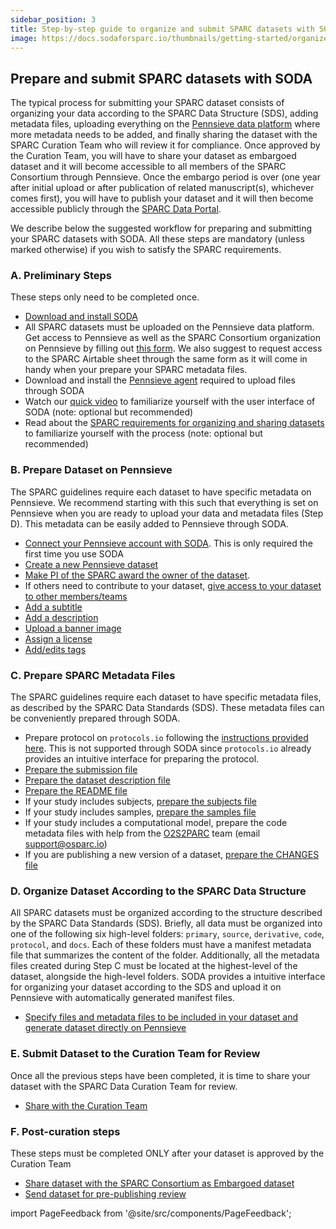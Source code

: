 ```yaml
---
sidebar_position: 3
title: Step-by-step guide to organize and submit SPARC datasets with SODA for SPARC
image: https://docs.sodaforsparc.io/thumbnails/getting-started/organize-and-submit-a-new-sparc-dataset-with-soda.png
---
```


## Prepare and submit SPARC datasets with SODA

The typical process for submitting your SPARC dataset consists of organizing your data according to the SPARC Data Structure (SDS), adding metadata files, uploading everything on the [Pennsieve data platform](https://app.pennsieve.io/) where more metadata needs to be added, and finally sharing the dataset with the SPARC Curation Team who will review it for compliance. Once approved by the Curation Team, you will have to share your dataset as embargoed dataset and it will become accessible to all members of the SPARC Consortium through Pennsieve. Once the embargo period is over (one year after initial upload or after publication of related manuscript(s), whichever comes first), you will have to publish your dataset and it will then become accessible publicly through the [SPARC Data Portal](https://sparc.science/).

We describe below the suggested workflow for preparing and submitting your SPARC datasets with SODA. All these steps are mandatory (unless marked otherwise) if you wish to satisfy the SPARC requirements.

### A. Preliminary Steps

These steps only need to be completed once.

- <a href="../getting-started/download-soda" target="\_blank"> Download and install SODA </a>
- All SPARC datasets must be uploaded on the Pennsieve data platform. Get access to Pennsieve as well as the SPARC Consortium organization on Pennsieve by filling out [this form](https://www.wrike.com/frontend/requestforms/index.html?token=eyJhY2NvdW50SWQiOjMyMDM1ODgsInRhc2tGb3JtSWQiOjUwMzQzN30JNDgwNTg4NjU3MjA3Nwk0MTg5ZTY0ODEyZGYxNTU1ZDJkYmU5MzIxNWZiNTQyZWUwZTMzY2U4NDQ5ODI0ZWI0YzZiMWZhNjVhYzgyOTRm). We also suggest to request access to the SPARC Airtable sheet through the same form as it will come in handy when your prepare your SPARC metadata files.
- Download and install the [Pennsieve agent](https://docs.pennsieve.io/docs/the-pennsieve-agent) required to upload files through SODA
- Watch our [quick video](../getting-started/user-interface) to familiarize yourself with the user interface of SODA (note: optional but recommended)
- Read about the [SPARC requirements for organizing and sharing datasets](https://sparc.science/help/7k8nEPuw3FjOq2HuS8OVsd) to familiarize yourself with the process (note: optional but recommended)

### B. Prepare Dataset on Pennsieve

The SPARC guidelines require each dataset to have specific metadata on Pennsieve. We recommend starting with this such that everything is set on Pennsieve when you are ready to upload your data and metadata files (Step D). This metadata can be easily added to Pennsieve through SODA.

- [Connect your Pennsieve account with SODA](../manage-dataset/connect-your-pennsieve-account-with-soda). This is only required the first time you use SODA
- [Create a new Pennsieve dataset](../manage-dataset/create-a-new-dataset)
- [Make PI of the SPARC award the owner of the dataset](../manage-dataset/make-pi-owner-of-dataset).
- If others need to contribute to your dataset, [give access to your dataset to other members/teams](../manage-dataset/add-edit-permissions)
- [Add a subtitle](../manage-dataset/add-edit-subtitle)
- [Add a description](../manage-dataset/add-edit-description)
- [Upload a banner image](../manage-dataset/upload-a-banner-image)
- [Assign a license](../manage-dataset/assign-a-license)
- [Add/edits tags](../manage-dataset/add-edit-tags)

### C. Prepare SPARC Metadata Files

The SPARC guidelines require each dataset to have specific metadata files, as described by the SPARC Data Standards (SDS). These metadata files can be conveniently prepared through SODA.

- Prepare protocol on `protocols.io` following the [instructions provided here](https://docs.sparc.science/docs/protocols). This is not supported through SODA since `protocols.io` already provides an intuitive interface for preparing the protocol.
- [Prepare the submission file](../prepare-metadata/create-submission)
- [Prepare the dataset description file](../prepare-metadata/create-dataset-description)
- [Prepare the README file](../prepare-metadata/create-readme)
- If your study includes subjects, [prepare the subjects file](../prepare-metadata/create-subjects)
- If your study includes samples, [prepare the samples file](../prepare-metadata/create-samples)
- If your study includes a computational model, prepare the code metadata files with help from the [O2S2PARC](https://osparc.io/) team (email support@osparc.io)
- If you are publishing a new version of a dataset, [prepare the CHANGES file](../prepare-metadata/create-changes-txt)

### D. Organize Dataset According to the SPARC Data Structure

All SPARC datasets must be organized according to the structure described by the SPARC Data Standards (SDS). Briefly, all data must be organized into one of the following six high-level folders: `primary`, `source`, `derivative`, `code`, `protocol`, and `docs`. Each of these folders must have a manifest metadata file that summarizes the content of the folder. Additionally, all the metadata files created during Step C must be located at the highest-level of the dataset, alongside the high-level folders. SODA provides a intuitive interface for organizing your dataset according to the SDS and upload it on Pennsieve with automatically generated manifest files.

- [Specify files and metadata files to be included in your dataset and generate dataset directly on Pennsieve](../prepare-dataset/organize-dataset)

### E. Submit Dataset to the Curation Team for Review

Once all the previous steps have been completed, it is time to share your dataset with the SPARC Data Curation Team for review.

- [Share with the Curation Team](../disseminate-dataset/share-with-curation-team)

### F. Post-curation steps

These steps must be completed ONLY after your dataset is approved by the Curation Team

- [Share dataset with the SPARC Consortium as Embargoed dataset](../disseminate-dataset/share-with-sparc-consortium)
- [Send dataset for pre-publishing review](../disseminate-dataset/submit-for-pre-publishing-review)

import PageFeedback from '@site/src/components/PageFeedback';

<PageFeedback />
